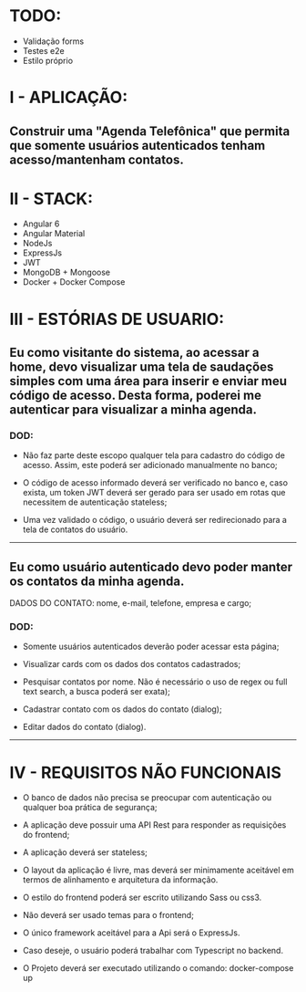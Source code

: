 # TODO:

* Validação forms
* Testes e2e
* Estilo próprio

# I - APLICAÇÃO:

## Construir uma "Agenda Telefônica" que permita que somente usuários autenticados tenham acesso/mantenham contatos.

# II - STACK:

* Angular 6
* Angular Material
* NodeJs
* ExpressJs
* JWT
* MongoDB + Mongoose
* Docker + Docker Compose

# III - ESTÓRIAS DE USUARIO:

## Eu como visitante do sistema, ao acessar a home, devo visualizar uma tela de saudações simples com uma área para inserir e enviar meu código de acesso. Desta forma, poderei me autenticar para visualizar a minha agenda.

### DOD:

* Não faz parte deste escopo qualquer tela para cadastro do código de acesso. Assim, este poderá ser adicionado manualmente no banco;

* O código de acesso informado deverá ser verificado no banco e, caso exista, um token JWT deverá ser gerado para ser usado em rotas que necessitem de autenticação stateless;

* Uma vez validado o código, o usuário deverá ser redirecionado para a tela de contatos do usuário.

---

## Eu como usuário autenticado devo poder manter os contatos da minha agenda.

DADOS DO CONTATO: nome, e-mail, telefone, empresa e cargo;

### DOD:

* Somente usuários autenticados deverão poder acessar esta página;

* Visualizar cards com os dados dos contatos cadastrados;

* Pesquisar contatos por nome. Não é necessário o uso de regex ou full text search, a busca poderá ser exata);

* Cadastrar contato com os dados do contato (dialog);

* Editar dados do contato (dialog).

---

# IV - REQUISITOS NÃO FUNCIONAIS

* O banco de dados não precisa se preocupar com autenticação ou qualquer boa prática de segurança;

* A aplicação deve possuir uma API Rest para responder as requisições do frontend;

* A aplicação deverá ser stateless;

* O layout da aplicação é livre, mas deverá ser minimamente aceitável em termos de alinhamento e arquitetura da informação.

* O estilo do frontend poderá ser escrito utilizando Sass ou css3.

* Não deverá ser usado temas para o frontend;

* O único framework aceitável para a Api será o ExpressJs.

* Caso deseje, o usuário poderá trabalhar com Typescript no backend.

* O Projeto deverá ser executado utilizando o comando: docker-compose up
